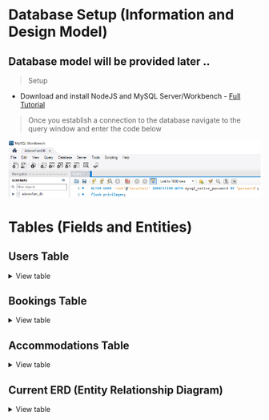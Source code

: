 # Database Setup (Information and Design Model)
## Database model will be provided later ..
>  Setup
- Download and install NodeJS and MySQL Server/Workbench - [Full Tutorial](https://www.youtube.com/watch?v=SyaJSKklH0U)

> Once you establish a connection to the database navigate to the query window and enter the code below

![Reset password to allow database connection and flush privileges](https://github.com/rlennon/adamsfamhaunted/blob/main/ver1/AdamsFam/public/images/ResetPassword.PNG)


# Tables (Fields and Entities)

## Users Table
<details>
  <summary>View table</summary>

![Users Table](https://github.com/rlennon/adamsfamhaunted/blob/main/ver1/AdamsFam/public/images/users_table.PNG)

</details>

## Bookings Table
<details>
  <summary>View table</summary>

![Bookings Table](https://github.com/rlennon/adamsfamhaunted/blob/main/ver1/AdamsFam/public/images/bookings_table.PNG)  

</details>

## Accommodations Table
<details>
  <summary>View table</summary>

![Accommodations Table](https://github.com/rlennon/adamsfamhaunted/blob/main/ver1/AdamsFam/public/images/accommodations_table.PNG)
</details>


## Current ERD (Entity Relationship Diagram)
<details>
  <summary>View table</summary>

![ERD](https://github.com/rlennon/adamsfamhaunted/blob/main/ver1/AdamsFam/public/images/ERD.PNG)
</details>